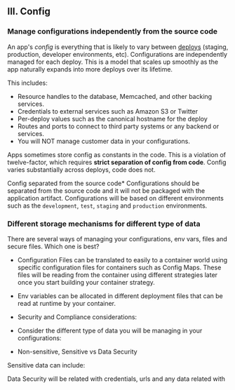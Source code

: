 ## III. Config
### Manage configurations independently from the source code

An app's *config* is everything that is likely to vary between [deploys](./build-release-run) (staging, production, developer environments, etc). Configurations are independently managed for each deploy. This is a model that scales up smoothly as the app naturally expands into more deploys over its lifetime.

This includes:

* Resource handles to the database, Memcached, and other backing services.
* Credentials to external services such as Amazon S3 or Twitter
* Per-deploy values such as the canonical hostname for the deploy
* Routes and ports to connect to third party systems or any backend or services.
* You will NOT manage customer data in your configurations. 

Apps sometimes store config as constants in the code.  This is a violation of twelve-factor, which requires **strict separation of config from code**.  Config varies substantially across deploys, code does not.

Config separated from the source code* 
Configurations should be separated from the source code and it will not be packaged with the application artifact. Configurations will be based on different environments such as the `development`, `test`, `staging` and `production` environments.

### Different storage mechanisms for different type of data

There are several ways of managing your configurations, env vars, files and secure files.
Which one is best?

- Configuration Files can be translated to easily to a container world using specific configuration files for containers such as Config Maps. These files will be reading from the container using different strategies later once you start building your container strategy.

- Env variables can be allocated in different deployment files that can be read at runtime by your container. 

* Security and Compliance considerations:

- Consider the different type of data you will be managing in your configurations:

- Non-sensitive, Sensitive vs Data Security

Sensitive data can include:

Data Security will be related with credentials, urls and any data related with 

